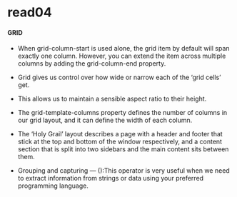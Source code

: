 # read04
#### GRID
* When grid-column-start is used alone, the grid item by default will span exactly one column. However, you can extend the item across multiple columns by adding the grid-column-end property.

- Grid gives us control over how wide or narrow each of the ‘grid cells’ get.

- This allows us to maintain a sensible aspect ratio to their height. 

* The grid-template-columns property defines the number of columns in our grid layout, and it can define the width of each column.
- The ‘Holy Grail’ layout describes a page with a header and footer that stick at the top and bottom of the window respectively, and a content section that is split into two sidebars and the main content sits between them.

* Grouping and capturing — ():This operator is very useful when we need to extract information from strings or data using your preferred programming language.

